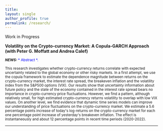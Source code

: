 ```yaml
---
title: 
layout: single 
author_profile: true 
permalink: /research/ 
---
```

Work in Progress

  **Volatility on the Crypto-currency Market: A Copula-GARCH Approach (with Peter G. Moffatt and Andrea Calef)**

<sub> ***NEWS:***  <span style="color:blue"> * Abstract *.</span> 

 <sub> This research investigates whether crypto-currency returns correlate with expected uncertainty related to the global economy or other risky markets. In a first attempt, we use the copula framework to estimate the dependence magnitude between returns on the crypto-currency market, the interest rate spread, the breakeven inflation and the volatility index from the S\&P500 options (VIX). Our results show that uncertainty information about future policy and the state of the economy contained in the interest rate spread bears no importance in crypto-currency price fluctuations. However, we find a pattern, although relatively small, for high estimated crypto-currency returns volatility to overlap with low VIX values. On another level, we find evidence that dynamic time series models can improve our understanding of price fluctuations on the crypto-currency market. We estimate a 5.6 percentage points increase of today's log-returns on the crypto-currency market for each one percentage point increase of yesterday's breakeven inflation. The effect is instantaneously and about 12 percentage points in recent time periods (2020-2022). </sub>  

---

